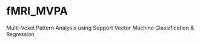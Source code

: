 # fMRI_MVPA
Multi-Voxel Pattern Analysis using Support Vector Machine Classification &amp; Regression
